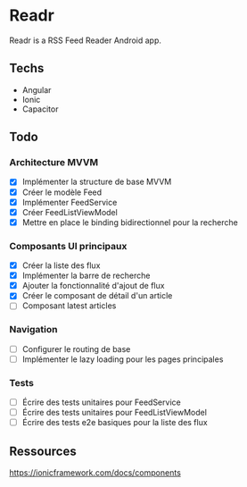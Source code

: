 # Readr
Readr is a RSS Feed Reader Android app.

## Techs
- Angular
- Ionic
- Capacitor

## Todo
### Architecture MVVM
- [x] Implémenter la structure de base MVVM
- [x] Créer le modèle Feed
- [x] Implémenter FeedService
- [x] Créer FeedListViewModel
- [x] Mettre en place le binding bidirectionnel pour la recherche

### Composants UI principaux
- [x] Créer la liste des flux
- [x] Implémenter la barre de recherche
- [x] Ajouter la fonctionnalité d'ajout de flux
- [x] Créer le composant de détail d'un article
- [ ] Composant latest articles

### Navigation
- [ ] Configurer le routing de base
- [ ] Implémenter le lazy loading pour les pages principales

### Tests
- [ ] Écrire des tests unitaires pour FeedService
- [ ] Écrire des tests unitaires pour FeedListViewModel
- [ ] Écrire des tests e2e basiques pour la liste des flux
## Ressources
https://ionicframework.com/docs/components
